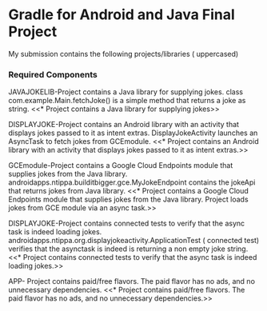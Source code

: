 # Gradle for Android and Java Final Project
My submission contains the following projects/libraries ( uppercased)
### Required Components


JAVAJOKELIB-Project contains a Java library for supplying jokes.
class com.example.Main.fetchJoke() is a simple method that returns a joke as string.
<<* Project contains a Java library for supplying jokes>>


DISPLAYJOKE-Project contains an Android library with an activity that displays jokes passed to it as intent extras.
DisplayJokeActivity launches an AsyncTask to fetch jokes from GCEmodule.
<<* Project contains an Android library with an activity that displays jokes passed to it as intent extras.>>

GCEmodule-Project contains a Google Cloud Endpoints module that supplies jokes from the Java library. 
androidapps.ntippa.builditbigger.gce.MyJokeEndpoint contains the jokeApi that returns jokes from Java library.
<<* Project contains a Google Cloud Endpoints module that supplies jokes from the Java library. Project loads jokes from GCE module via an async task.>>

DISPLAYJOKE-Project contains connected tests to verify that the async task is indeed loading jokes.
androidapps.ntippa.org.displayjokeactivity.ApplicationTest ( connected test) verifies that the asynctask is indeed is returning a non empty joke string.
<<* Project contains connected tests to verify that the async task is indeed loading jokes.>>

APP- Project contains paid/free flavors. The paid flavor has no ads, and no unnecessary dependencies.
<<* Project contains paid/free flavors. The paid flavor has no ads, and no unnecessary dependencies.>>


